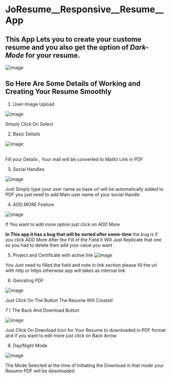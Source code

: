 # JoResume__Responsive__Resume__App


 
 ## This App Lets you to create your custome resume and you also get the option of <i><b>Dark-Mode</i></b> for your resume.<br>
 
 ![image](https://user-images.githubusercontent.com/65014926/188300526-3df6adfe-ece0-4846-ba6d-0ba15e72387b.png)


## So Here Are Some Details of Working and Creating Your Resume Smoothly 


1) User-Image Upload

![image](https://user-images.githubusercontent.com/65014926/188303483-e2737b99-b7ad-4fe3-9a1a-7006b695c88a.png)

Simply Click On Select
<br>

2) Basic Details

![image](https://user-images.githubusercontent.com/65014926/188303490-2730ec93-1266-4da3-891b-3ced59f04d3a.png)

<br>
Fill your Details , Your mail will be converted to Mailto Link in PDF

3) Social Handles

![image](https://user-images.githubusercontent.com/65014926/188303553-5e81f9dc-547f-47f5-a953-57d752030b0c.png)

Just Simply type your user name as base url will be automatically added to PDF you just need to add Main user name of your social Handle

4) ADD MORE Feature 

![image](https://user-images.githubusercontent.com/65014926/188303679-c8a050bd-6a89-411f-81f2-165de43213a3.png)


If You want to add more option just click on ADD More 

<b>In This app it has a bug that will be sorted after some-time</b> the bug is if you click ADD More After the Fill of the Field It Will Just Replicate that one so you had to delete then add your value you want 

5) Project and Certificate with active link
![image](https://user-images.githubusercontent.com/65014926/188303797-98394d83-4663-4502-9336-cf334a005ff9.png)

You Just need to filled the field and note in link section please fill the url with http or https otherwise app will takes as internal link


6) Genrating PDF

![image](https://user-images.githubusercontent.com/65014926/188303839-629326a2-c575-431f-9ca7-bda99203a885.png)


Just Click On The Button The Resume Will Created 

7 ) The Back And Download Button

![image](https://user-images.githubusercontent.com/65014926/188303861-66729e5d-70e3-46a5-82c7-b28d1b31c381.png)

Just Click On Download Icon for Your Resume to downloaded in PDF format and if you want to edit more just click on Back Arrow 

8) Day/Night Mode

![image](https://user-images.githubusercontent.com/65014926/188303861-66729e5d-70e3-46a5-82c7-b28d1b31c381.png)


The Mode Selected at the time of Initiating the Download in that mode your Resume PDF will be downloaded 



